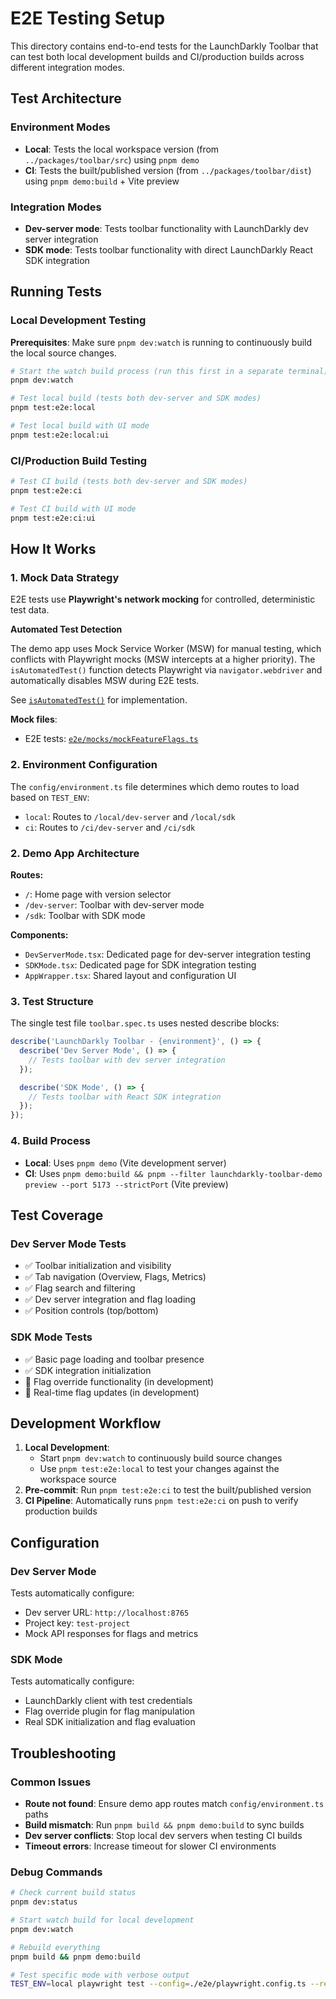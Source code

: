 # E2E Testing Setup

This directory contains end-to-end tests for the LaunchDarkly Toolbar that can test both local development builds and CI/production builds across different integration modes.

## Test Architecture

### Environment Modes

- **Local**: Tests the local workspace version (from `../packages/toolbar/src`) using `pnpm demo`
- **CI**: Tests the built/published version (from `../packages/toolbar/dist`) using `pnpm demo:build` + Vite preview

### Integration Modes

- **Dev-server mode**: Tests toolbar functionality with LaunchDarkly dev server integration
- **SDK mode**: Tests toolbar functionality with direct LaunchDarkly React SDK integration

## Running Tests

### Local Development Testing

**Prerequisites**: Make sure `pnpm dev:watch` is running to continuously build the local source changes.

```bash
# Start the watch build process (run this first in a separate terminal)
pnpm dev:watch

# Test local build (tests both dev-server and SDK modes)
pnpm test:e2e:local

# Test local build with UI mode
pnpm test:e2e:local:ui
```

### CI/Production Build Testing

```bash
# Test CI build (tests both dev-server and SDK modes)
pnpm test:e2e:ci

# Test CI build with UI mode
pnpm test:e2e:ci:ui
```

## How It Works

### 1. Mock Data Strategy

E2E tests use **Playwright's network mocking** for controlled, deterministic test data.

**Automated Test Detection**

The demo app uses Mock Service Worker (MSW) for manual testing, which conflicts with Playwright mocks (MSW intercepts at a higher priority). The `isAutomatedTest()` function detects Playwright via `navigator.webdriver` and automatically disables MSW during E2E tests.

See [`isAutomatedTest()`](../packages/demo/src/config/demo.ts) for implementation.

**Mock files**:

- E2E tests: [`e2e/mocks/mockFeatureFlags.ts`](./mocks/mockFeatureFlags.ts)

### 2. Environment Configuration

The `config/environment.ts` file determines which demo routes to load based on `TEST_ENV`:

- `local`: Routes to `/local/dev-server` and `/local/sdk`
- `ci`: Routes to `/ci/dev-server` and `/ci/sdk`

### 2. Demo App Architecture

**Routes:**

- `/`: Home page with version selector
- `/dev-server`: Toolbar with dev-server mode
- `/sdk`: Toolbar with SDK mode

**Components:**

- `DevServerMode.tsx`: Dedicated page for dev-server integration testing
- `SDKMode.tsx`: Dedicated page for SDK integration testing
- `AppWrapper.tsx`: Shared layout and configuration UI

### 3. Test Structure

The single test file `toolbar.spec.ts` uses nested describe blocks:

```typescript
describe('LaunchDarkly Toolbar - {environment}', () => {
  describe('Dev Server Mode', () => {
    // Tests toolbar with dev server integration
  });

  describe('SDK Mode', () => {
    // Tests toolbar with React SDK integration
  });
});
```

### 4. Build Process

- **Local**: Uses `pnpm demo` (Vite development server)
- **CI**: Uses `pnpm demo:build && pnpm --filter launchdarkly-toolbar-demo preview --port 5173 --strictPort` (Vite preview)

## Test Coverage

### Dev Server Mode Tests

- ✅ Toolbar initialization and visibility
- ✅ Tab navigation (Overview, Flags, Metrics)
- ✅ Flag search and filtering
- ✅ Dev server integration and flag loading
- ✅ Position controls (top/bottom)

### SDK Mode Tests

- ✅ Basic page loading and toolbar presence
- ✅ SDK integration initialization
- 🔄 Flag override functionality (in development)
- 🔄 Real-time flag updates (in development)

## Development Workflow

1. **Local Development**:
   - Start `pnpm dev:watch` to continuously build source changes
   - Use `pnpm test:e2e:local` to test your changes against the workspace source
2. **Pre-commit**: Run `pnpm test:e2e:ci` to test the built/published version
3. **CI Pipeline**: Automatically runs `pnpm test:e2e:ci` on push to verify production builds

## Configuration

### Dev Server Mode

Tests automatically configure:

- Dev server URL: `http://localhost:8765`
- Project key: `test-project`
- Mock API responses for flags and metrics

### SDK Mode

Tests automatically configure:

- LaunchDarkly client with test credentials
- Flag override plugin for flag manipulation
- Real SDK initialization and flag evaluation

## Troubleshooting

### Common Issues

- **Route not found**: Ensure demo app routes match `config/environment.ts` paths
- **Build mismatch**: Run `pnpm build && pnpm demo:build` to sync builds
- **Dev server conflicts**: Stop local dev servers when testing CI builds
- **Timeout errors**: Increase timeout for slower CI environments

### Debug Commands

```bash
# Check current build status
pnpm dev:status

# Start watch build for local development
pnpm dev:watch

# Rebuild everything
pnpm build && pnpm demo:build

# Test specific mode with verbose output
TEST_ENV=local playwright test --config=./e2e/playwright.config.ts --reporter=list
```
